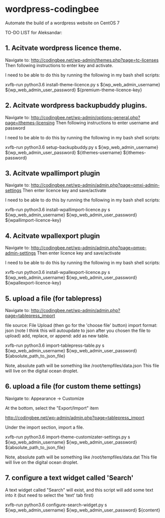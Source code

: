 # wordpress-codingbee
Automate the build of a wordpress website on CentOS 7


TO-DO LIST for Aleksandar:


## 1. Acitvate wordpress licence theme. 
Navigate to:
http://codingbee.net/wp-admin/themes.php?page=tc-licenses
Then following instructions to enter key and activate. 

I need to be able to do this by running the following in my bash shell scripts:

xvfb-run python3.6 install-theme-licence.py s ${wp_web_admin_username} ${wp_web_admin_user_password} ${premium-theme-licence-key}



## 2. Acitvate wordpress backupbuddy plugins. 
Navigate to:
http://codingbee.net/wp-admin/options-general.php?page=ithemes-licensing
Then following instructions to enter username and password

I need to be able to do this by running the following in my bash shell scripts:

xvfb-run python3.6 setup-backupbuddy.py s ${wp_web_admin_username} ${wp_web_admin_user_password} ${ithemes-username} ${ithemes-password}




## 3. Acitvate wpallimport plugin 
Navigate to:
http://codingbee.net/wp-admin/admin.php?page=pmxi-admin-settings
Then enter licence key and save/activate 

I need to be able to do this by running the following in my bash shell scripts:

xvfb-run python3.6 install-wpallimport-licence.py s ${wp_web_admin_username} ${wp_web_admin_user_password} ${wpallimport-licence-key}


## 4. Acitvate wpallexport plugin 
Navigate to:
http://codingbee.net/wp-admin/admin.php?page=pmxe-admin-settings
Then enter licence key and save/activate 

I need to be able to do this by running the following in my bash shell scripts:

xvfb-run python3.6 install-wpallexport-licence.py s ${wp_web_admin_username} ${wp_web_admin_user_password} ${wpallexport-licence-key}

## 5. upload a file (for tablepress)
Navigate to:
http://codingbee.net/wp-admin/admin.php?page=tablepress_import


file source: File Upload (then go for the 'choose file' button)
import format: json (note I think this will autoupdate to json after you chosen the file to upload)
add, replace, or append: add as new table. 



xvfb-run python3.6 import-tablepress-table.py s ${wp_web_admin_username} ${wp_web_admin_user_password} ${absolute_path_to_json_file}

Note, absolute path will be something like /root/tempfiles/data.json
This file will live on the digital ocean droplet. 



## 6. upload a file (for custom theme settings)
Navigate to: 
Appearance -> Customize

At the bottom, select the "Export/Import" item


http://codingbee.net/wp-admin/admin.php?page=tablepress_import


Under the import section, import a file. 

xvfb-run python3.6 import-theme-customizater-settings.py s ${wp_web_admin_username} ${wp_web_admin_user_password} ${absolute_path_to_json_file}

Note, absolute path will be something like /root/tempfiles/data.dat
This file will live on the digital ocean droplet. 


## 7. configure a text widget called 'Search'
A text widget called "Search" will exist, and this script will add some text into it (but need to select the 'text' tab first)

xvfb-run python3.6 configure-search-widget.py s ${wp_web_admin_username} ${wp_web_admin_user_password} ${content} 
